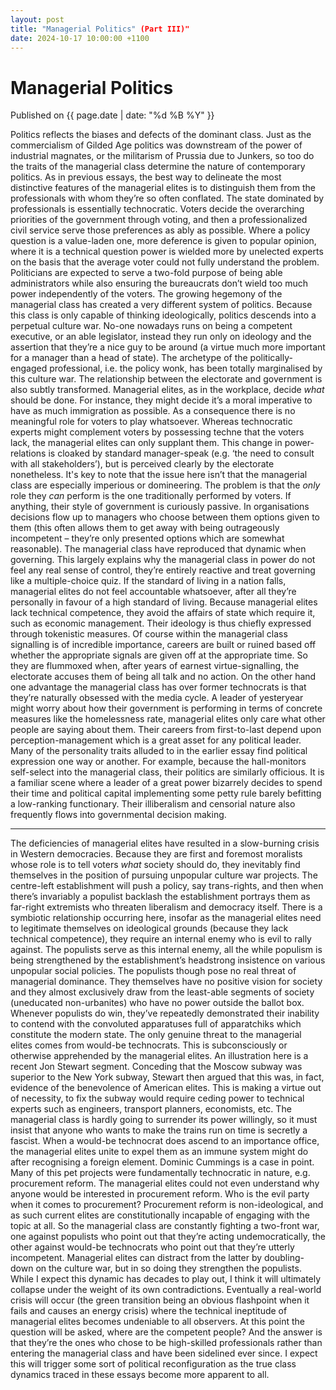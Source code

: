 ```yaml
---
layout: post
title: "Managerial Politics" (Part III)"
date: 2024-10-17 10:00:00 +1100
---
```


# Managerial Politics 

<span class="publish-date"> Published on  {{ page.date | date: "%d %B %Y" }}


Politics reflects the biases and defects of the dominant class. Just as the commercialism of Gilded Age politics was downstream of the power of industrial magnates, or the militarism of Prussia due to Junkers, so too do the traits of the managerial class determine the nature of contemporary politics. 
As in previous essays, the best way to delineate the most distinctive features of the managerial elites is to distinguish them from the professionals with whom they’re so often conflated. The state dominated by professionals is essentially technocratic. Voters decide the overarching priorities of the government through voting, and then a professionalized civil service serve those preferences as ably as possible. Where a policy question is a value-laden one, more deference is given to popular opinion, where it is a technical question power is wielded more by unelected experts on the basis that the average voter could not fully understand the problem. Politicians are expected to serve a two-fold purpose of being able administrators while also ensuring the bureaucrats don’t wield too much power independently of the voters.
The growing hegemony of the managerial class has created a very different system of politics. Because this class is only capable of thinking ideologically, politics descends into a perpetual culture war. No-one nowadays runs on being a competent executive, or an able legislator, instead they run only on ideology and the assertion that they’re a nice guy to be around (a virtue much more important for a manager than a head of state). The archetype of the politically-engaged professional, i.e. the policy wonk, has been totally marginalised by this culture war. 
The relationship between the electorate and government is also subtly transformed. Managerial elites, as in the workplace, decide *what* should be done. For instance, they might decide it’s a moral imperative to have as much immigration as possible. As a consequence there is no meaningful role for voters to play whatsoever. Whereas technocratic experts might complement voters by possessing techne that the voters lack, the managerial elites can only supplant them. This change in power-relations is cloaked by standard manager-speak (e.g. ‘the need to consult with all stakeholders’), but is perceived clearly by the electorate nonetheless. It's key to note that the issue here isn’t that the managerial class are especially imperious or domineering. The problem is that the *only* role they *can* perform is the one traditionally performed by voters.
If anything, their style of government is curiously passive. In organisations decisions flow up to managers who choose between them options given to them (this often allows them to get away with being outrageously incompetent – they’re only presented options which are somewhat reasonable). The managerial class have reproduced that dynamic when governing. This largely explains why the managerial class in power do not feel any real sense of control, they’re entirely reactive and treat governing like a multiple-choice quiz. If the standard of living in a nation falls, managerial elites do not feel accountable whatsoever, after all they’re personally in favour of a high standard of living.
Because managerial elites lack technical competence, they avoid the affairs of state which require it, such as economic management. Their ideology is thus chiefly expressed through tokenistic measures. Of course within the managerial class signalling is of incredible importance, careers are built or ruined based off whether the appropriate signals are given off at the appropriate time. So they are flummoxed when, after years of earnest virtue-signalling, the electorate accuses them of being all talk and no action. 
On the other hand one advantage the managerial class has over former technocrats is that they’re naturally obsessed with the media cycle. A leader of yesteryear might worry about how their government is performing in terms of concrete measures like the homelessness rate, managerial elites only care what other people are saying about them. Their careers from first-to-last depend upon perception-management which is a great asset for any political leader.
Many of the personality traits alluded to in the earlier essay find political expression one way or another. For example, because the hall-monitors self-select into the managerial class, their politics are similarly officious. It is a familiar scene where a leader of a great power bizarrely decides to spend their time and political capital implementing some petty rule barely befitting a low-ranking functionary. Their illiberalism and censorial nature also frequently flows into governmental decision making.
*** 
The deficiencies of managerial elites have resulted in a slow-burning crisis in Western democracies. Because they are first and foremost moralists whose role is to tell voters *what* society should do, they inevitably find themselves in the position of pursuing unpopular culture war projects. The centre-left establishment will push a policy, say trans-rights, and then when there’s invariably a populist backlash the establishment portrays them as far-right extremists who threaten liberalism and democracy itself. There is a symbiotic relationship occurring here, insofar as the managerial elites need to legitimate themselves on ideological grounds (because they lack technical competence), they require an internal enemy who is evil to rally against. The populists serve as this internal enemy, all the while populism is being strengthened by the establishment’s headstrong insistence on various unpopular social policies.
The populists though pose no real threat of managerial dominance. They themselves have no positive vision for society and they almost exclusively draw from the least-able segments of society (uneducated non-urbanites) who have no power outside the ballot box. Whenever populists do win, they’ve repeatedly demonstrated their inability to contend with the convoluted apparatuses full of apparatchiks which constitute the modern state.
The only genuine threat to the managerial elites comes from would-be technocrats. This is subconsciously or otherwise apprehended by the managerial elites. An illustration here is a recent Jon Stewart segment. Conceding that the Moscow subway was superior to the New York subway, Stewart then argued that this was, in fact, evidence of the benevolence of American elites. This is making a virtue out of necessity, to fix the subway would require ceding power to technical experts such as engineers, transport planners, economists, etc. The managerial class is hardly going to surrender its power willingly, so it must insist that anyone who wants to make the trains run on time is secretly a fascist. 
When a would-be technocrat does ascend to an importance office, the managerial elites unite to expel them as an immune system might do after recognising a foreign element. Dominic Cummings is a case in point. Many of this pet projects were fundamentally technocratic in nature, e.g. procurement reform. The managerial elites could not even understand why anyone would be interested in procurement reform. Who is the evil party when it comes to procurement? Procurement reform is non-ideological, and as such current elites are constitutionally incapable of engaging with the topic at all. 
So the managerial class are constantly fighting a two-front war, one against populists who point out that they’re acting undemocratically, the other against would-be technocrats who point out that they’re utterly incompetent. Managerial elites can distract from the latter by doubling-down on the culture war, but in so doing they strengthen the populists. While I expect this dynamic has decades to play out, I think it will ultimately collapse under the weight of its own contradictions. Eventually a real-world crisis will occur (the green transition being an obvious flashpoint when it fails and causes an energy crisis) where the technical ineptitude of managerial elites becomes undeniable to all observers. At this point the question will be asked, where are the competent people? And the answer is that they’re the ones who chose to be high-skilled professionals rather than entering the managerial class and have been sidelined ever since. I expect this will trigger some sort of political reconfiguration as the true class dynamics traced in these essays become more apparent to all.  




 






